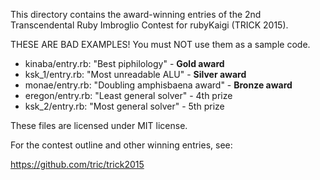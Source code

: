 This directory contains the award-winning entries of
the 2nd Transcendental Ruby Imbroglio Contest for rubyKaigi (TRICK 2015).

THESE ARE BAD EXAMPLES!  You must NOT use them as a sample code.

* kinaba/entry.rb: "Best piphilology" - **Gold award**
* ksk\_1/entry.rb: "Most unreadable ALU" - **Silver award**
* monae/entry.rb: "Doubling amphisbaena award" - **Bronze award**
* eregon/entry.rb: "Least general solver" - 4th prize
* ksk\_2/entry.rb: "Most general solver" - 5th prize

These files are licensed under MIT license.

For the contest outline and other winning entries, see:

https://github.com/tric/trick2015
